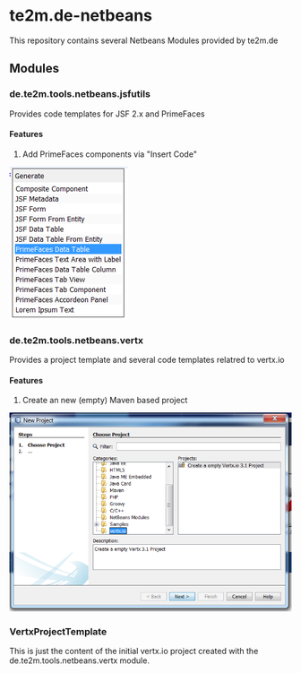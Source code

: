 # te2m.de-netbeans
This repository contains several Netbeans Modules provided by te2m.de

## Modules

### de.te2m.tools.netbeans.jsfutils

Provides code templates for JSF 2.x and PrimeFaces

#### Features

1. Add PrimeFaces components via "Insert Code"

![Insert Code](img/PFInsertCode.png)

### de.te2m.tools.netbeans.vertx

Provides a project template and several code templates relatred to vertx.io

#### Features

1. Create an new (empty) Maven based project

![Create new Project](img/NewProject.png)


### VertxProjectTemplate

This is just the content of the initial vertx.io project created with the de.te2m.tools.netbeans.vertx module.

